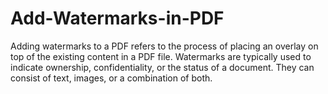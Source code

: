 # Add-Watermarks-in-PDF
Adding watermarks to a PDF refers to the process of placing an overlay on top of the existing content in a PDF file.
Watermarks are typically used to indicate ownership, confidentiality, or the status of a document. They can consist of text, images, or a combination of both.
